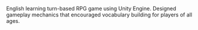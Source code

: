 English learning turn-based RPG game using Unity Engine. Designed gameplay mechanics that encouraged vocabulary building for players of all ages.
